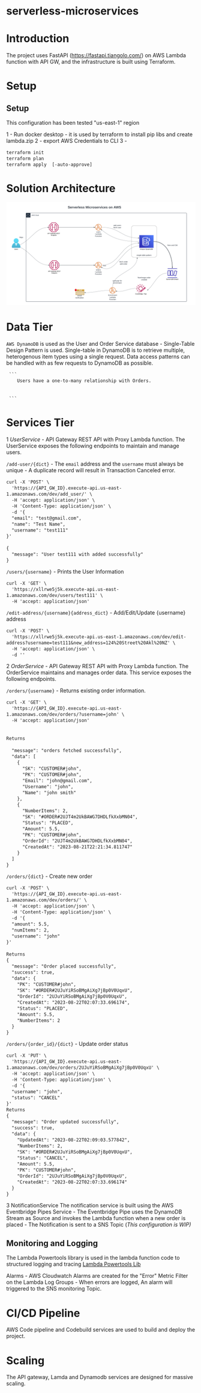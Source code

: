 # serverless-microservices

# Introduction
The project uses FastAPI (https://fastapi.tiangolo.com/) on AWS Lambda function with API GW,  and the infrastructure is built using Terraform.

# Setup
## Setup
This configuration has been tested  "us-east-1" region

1  - Run docker desktop - it is used by terraform to install pip libs and create lambda.zip
2 - export AWS Credentials to CLI
3 - 
```
terraform init
terraform plan
terraform apply  [-auto-approve]
```

# Solution Architecture
![diagram](https://github.com/msharma24/serverless-microservices/blob/main/diagrams/serverless-microservices-aws.png)

# Data Tier
`AWS DynamoDB` is used as the User and Order Service database - Single-Table Design Pattern is used.
 Single-table in DynamoDB is to retrieve multiple, heterogenous item types using a single request.
 Data access patterns can be handled with  as few requests to DynamoDB as possible.

     ```
        Users have a one-to-many relationship with Orders.


     ```

# Services Tier
1 *UserService* - API Gateway REST API with Proxy Lambda function.
The UserService exposes the following endpoints to maintain and manage users.

`/add-user/{dict}`   - The `email` address and the `username` must always be unique - A duplicate record will result in Transaction Canceled error.
```
curl -X 'POST' \
  'https://{API_GW_ID}.execute-api.us-east-1.amazonaws.com/dev/add_user/' \
  -H 'accept: application/json' \
  -H 'Content-Type: application/json' \
  -d '{
  "email": "test@gmail.com",
  "name": "Test Name",
  "username": "test111"
}'

{
  "message": "User test111 with added successfully"
}
```


`/users/{username}` - Prints the User Information
```
curl -X 'GET' \
  'https://xllrwe5j5k.execute-api.us-east-1.amazonaws.com/dev/users/test111' \
  -H 'accept: application/json'

```

`/edit-address/{username}{address_dict}` - Add/Edit/Update {username} address
```
curl -X 'POST' \
  'https://xllrwe5j5k.execute-api.us-east-1.amazonaws.com/dev/edit-address?username=test111&new_address=124%20Street%20Akl%20NZ' \
  -H 'accept: application/json' \
  -d ''
````


2 *OrderService* - API Gateway REST API with Proxy Lambda function.
The OrderService maintains and manages order data.
This service exposes the following endpoints.

`/orders/{username}` - Returns existing order information.
```
curl -X 'GET' \
  'https://{API_GW_ID}.execute-api.us-east-1.amazonaws.com/dev/orders/?username=john' \
  -H 'accept: application/json'


Returns

  "message": "orders fetched successfully",
  "data": [
    {
      "SK": "CUSTOMER#john",
      "PK": "CUSTOMER#john",
      "Email": "john@gmail.com",
      "Username": "john",
      "Name": "john smith"
    },
    {
      "NumberItems": 2,
      "SK": "#ORDER#2UJT4m2UkBAWG7DHDLfkXxbMN04",
      "Status": "PLACED",
      "Amount": 5.5,
      "PK": "CUSTOMER#john",
      "OrderId": "2UJT4m2UkBAWG7DHDLfkXxbMN04",
      "CreatedAt": "2023-08-21T22:21:34.811747"
    }
  ]
}

```
`/orders/{dict}` - Create new order
```
curl -X 'POST' \
  'https://{API_GW_ID}.execute-api.us-east-1.amazonaws.com/dev/orders/' \
  -H 'accept: application/json' \
  -H 'Content-Type: application/json' \
  -d '{
  "amount": 5.5,
  "numItems": 2,
  "username": "john"
}'

Returns
{
  "message": "Order placed successfully",
  "success": true,
  "data": {
    "PK": "CUSTOMER#john",
    "SK": "#ORDER#2UJuYiRSoBMgAiXg7jBp0V0UqxU",
    "OrderId": "2UJuYiRSoBMgAiXg7jBp0V0UqxU",
    "CreatedAt": "2023-08-22T02:07:33.696174",
    "Status": "PLACED",
    "Amount": 5.5,
    "NumberItems": 2
  }
}

```
`/orders/{order_id}/{dict}` - Update order status
```
curl -X 'PUT' \
  'https://{API_GW_ID}.execute-api.us-east-1.amazonaws.com/dev/orders/2UJuYiRSoBMgAiXg7jBp0V0UqxU' \
  -H 'accept: application/json' \
  -H 'Content-Type: application/json' \
  -d '{
  "username": "john",
  "status": "CANCEL"
}'
Returns
{
  "message": "Order updated successfully",
  "success": true,
  "data": {
    "UpdatedAt": "2023-08-22T02:09:03.577842",
    "NumberItems": 2,
    "SK": "#ORDER#2UJuYiRSoBMgAiXg7jBp0V0UqxU",
    "Status": "CANCEL",
    "Amount": 5.5,
    "PK": "CUSTOMER#john",
    "OrderId": "2UJuYiRSoBMgAiXg7jBp0V0UqxU",
    "CreatedAt": "2023-08-22T02:07:33.696174"
  }
}
````

3 NotificationService
The notification service is built using the AWS Eventbridge Pipes Service - The Eventbridge Pipe uses the DynamoDB Stream as Source and invokes the Lambda function when a new order is placed - The Notification is sent to a SNS Topic (_This configuration is WIP)_



## Monitoring and Logging

The Lambda Powertools library is used in the lambda function code to structured logging and tracing [Lambda Powertools Lib](https://github.com/aws-powertools/powertools-lambda-python)

Alarms - AWS Cloudwatch Alarms are created for the "Error" Metric Filter on the Lambda Log Groups - When errors are logged, An alarm will triggered to the SNS monitoring Topic.


# CI/CD Pipeline
AWS Code pipeline and Codebuild services are used to build and deploy the project.

# Scaling
The API gateway, Lamda and Dynamodb services are designed for massive scaling. 
